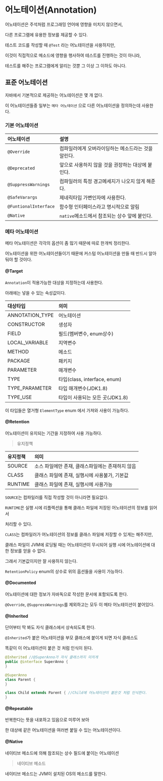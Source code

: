 # 어노테이션(Annotation)

어노테이션은 주석처럼 프로그래밍 언어에 영향을 미치지 않으면서,

다른 프로그램에 유용한 정보를 제공할 수 있다.

테스트 코드를 작성할 때 `@Test` 라는 어노테이션을 사용하지만,

이것이 직접적으로 메소드에 영향을 행사하여 테스트를 진행하는 것이 아니라,

테스트를 해주는 프로그램에게 알리는 것뿐 그 이상 그 이하도 아니다.

## 표준 어노테이션

자바에서 기본적으로 제공하는 어노테이션은 몇 개 없다.

이 어노테이션들중 일부는 `메타 어노테이션` 으로 다른 어노테이션을 정의하는데 사용한다.

### 기본 어노테이션

|어노테이션|설명|
|:---|:---|
|`@Override`|컴파일러에게 오버라이딩하는 메소드라는 것을 알린다.|
|`@Deprecated`|앞으로 사용하지 않을 것을 권장하는 대상에 붙인다.|
|`@SuppressWarnings`|컴파일러의 특정 경고메세지가 나오지 않게 해준다.|
|`@SafeVarargs`|제네릭타입 가변인자에 사용한다.|
|`@FuntionalInterface`|함수형 인터페이스라고 명시적으로 알림|
|`@Native`|`native`메소드에서 참조되는 상수 앞에 붙인다.|

### 메타 어노테이션

메타 어노테이션은 각각의 옵션이 좀 많기 때문에 따로 한개씩 정리한다.

어노테이션을 위한 어노테이션들이기 때문에 커스텀 어노테이션을 만들 때 반드시 알아둬야 할 것이다.

#### @Target

`Annotation`이 적용가능한 대상을 지정하는데 사용한다.

아래에는 넣을 수 있는 속성값이다.

|대상타입|의미|
|:---|:---|
|ANNOTATION_TYPE|어노테이션|
|CONSTRUCTOR|생성자|
|FIELD|필드(멤버변수, enum상수)|
|LOCAL_VARIABLE|지역변수|
|METHOD|메소드|
|PACKAGE|패키지|
|PARAMETER|매개변수|
|TYPE|타입(class, interface, enum)|
|TYPE_PARAMETER|타입 매개변수(JDK1.8)|
|TYPE_USE|타입이 사용되는 모든 곳(JDK1.8)|

이 타입들은 열거형 `ElementType` enum 에서 가져와 사용이 가능하다.

#### @Retention

어노테이션이 유지되는 기간을 지정하여 사용 가능하다.

> 유지정책

|유지정책|의미|
|:---|:---|
|SOURCE|소스 파일에만 존재, 클래스파일에는 존재하지 않음|
|CLASS|클래스 파일에 존재, 실행시에 사용불가, 기본값|
|RUNTIME|클래스 파일에 존재, 실행시에 사용가능|

`SOURCE`는 컴파일러를 직접 작성할 것이 아니라면 필요없다.

`RUNTIME`은 실행 시에 리플렉션을 통해 클래스 파일에 저장된 어노테이션의 정보를 읽어서

처리할 수 있다.

`CLASS`는 컴파일러가 어노테이션의 정보를 클래스 파일에 저장할 수 있게는 해주지만,

클래스 파일이 JVM에 로딩될 때는 어노테이션이 무시되어 실행 시에 어노테이션에 대한 정보를 얻을 수 없다.

그래서 기본값이지만 잘 사용하지 않는다.

`RetentionPolicy` enum의 상수로 위의 옵션들을 사용이 가능하다.

#### @Documented

어노테이션에 대한 정보가 자바독으로 작성한 문서에 포함되도록 한다.

`@Override`, `@SuppressWarnings`를 제외하고는 모두 이 메타 어노테이션이 붙어있다.

#### @Inherited

단어부터 딱 봐도 자식 클래스에서 상속되도록 한다.

`@Inherited`가 붙은 어노테이션을 부모 클래스에 붙이게 되면 자식 클래스도

똑같이 이 어노테이션이 붙은 것 처럼 인식이 된다.

```java
@Inherited //@SuperAnno가 자식 클래스까지 미치게
public @interface SuperAnno {
}

@SuperAnno
class Parent {
}

class Child extends Parent { //Child에 어노테이션이 붙은것 처럼 인식한다.
}
```

#### @Repeatable

반복한다는 뜻을 내포하고 있음으로 미루어 보아

한 대상에 같은 어노테이션을 여러번 붙일 수 있는 어노테이션이다.

#### @Native

네이티브 메소드에 의해 참조되는 상수 필드에 붙이는 어노테이션

> 네이티브 메소드

네이티브 메소드는 JVM이 설치된 OS의 메소드를 말한다.


